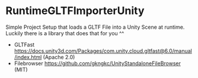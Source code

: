 # RuntimeGLTFImporterUnity
Simple Project Setup that loads a GLTF File into a Unity Scene at runtime.
Luckily there is a library that does that for you ^^
 * GLTFast https://docs.unity3d.com/Packages/com.unity.cloud.gltfast@6.0/manual/index.html (Apache 2.0)
 * Filebrowser https://github.com/gkngkc/UnityStandaloneFileBrowser (MIT)
